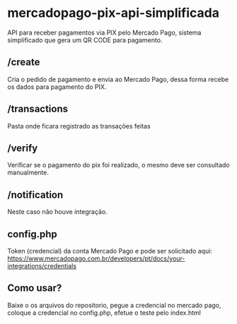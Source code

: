 ﻿# mercadopago-pix-api-simplificada

API para receber pagamentos via PIX pelo Mercado Pago, sistema simplificado que gera um QR CODE para pagamento.


## /create
Cria o pedido de pagamento e envia ao Mercado Pago, dessa forma recebe os dados para pagamento do PIX.

## /transactions
Pasta onde ficara registrado as transações feitas

## /verify
Verificar se o pagamento do pix foi realizado, o mesmo deve ser consultado manualmente.

## /notification
Neste caso não houve integração.

## config.php
Token (credencial) da conta Mercado Pago e pode ser solicitado aqui: https://www.mercadopago.com.br/developers/pt/docs/your-integrations/credentials

## Como usar?
Baixe o os arquivos do repositorio, pegue a credencial no mercado pago, coloque a credencial no config.php, efetue o teste pelo index.html
